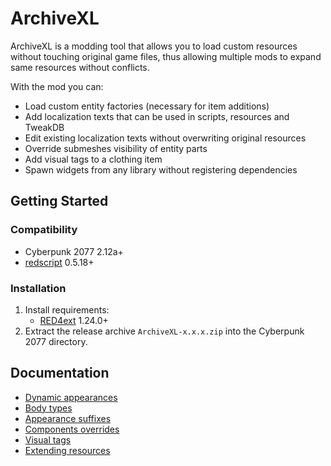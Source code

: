 # ArchiveXL

ArchiveXL is a modding tool that allows you to load custom resources without touching original game files,
thus allowing multiple mods to expand same resources without conflicts.

With the mod you can:

- Load custom entity factories (necessary for item additions)
- Add localization texts that can be used in scripts, resources and TweakDB
- Edit existing localization texts without overwriting original resources
- Override submeshes visibility of entity parts
- Add visual tags to a clothing item
- Spawn widgets from any library without registering dependencies

## Getting Started

### Compatibility

- Cyberpunk 2077 2.12a+
- [redscript](https://github.com/jac3km4/redscript) 0.5.18+

### Installation

1. Install requirements:
   - [RED4ext](https://docs.red4ext.com/getting-started/installing-red4ext) 1.24.0+
2. Extract the release archive `ArchiveXL-x.x.x.zip` into the Cyberpunk 2077 directory.

## Documentation

- [Dynamic appearances](https://github.com/psiberx/cp2077-archive-xl/wiki#dynamic-appearances)
- [Body types](https://github.com/psiberx/cp2077-archive-xl/wiki#body-types)
- [Appearance suffixes](https://github.com/psiberx/cp2077-archive-xl/wiki#appearance-suffixes)
- [Components overrides](https://github.com/psiberx/cp2077-archive-xl/wiki#components-overrides)
- [Visual tags](https://github.com/psiberx/cp2077-archive-xl/wiki#visual-tags)
- [Extending resources](https://github.com/psiberx/cp2077-archive-xl/wiki#extending-resources)
